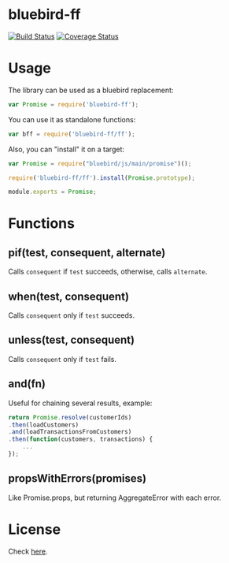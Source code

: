 # bluebird-ff
[![Build Status](https://travis-ci.org/pagarme/bluebird-ff.svg)](https://travis-ci.org/pagarme/bluebird-ff) [![Coverage Status](https://coveralls.io/repos/pagarme/bluebird-ff/badge.svg?branch=master)](https://coveralls.io/r/pagarme/bluebird-ff?branch=master)

# Usage

The library can be used as a bluebird replacement:

```js
var Promise = require('bluebird-ff');
```

You can use it as standalone functions:

```js
var bff = require('bluebird-ff/ff');
```

Also, you can "install" it on a target:

```js
var Promise = require("bluebird/js/main/promise")();

require('bluebird-ff/ff').install(Promise.prototype);

module.exports = Promise;
```

# Functions

## pif(test, consequent, alternate)

Calls `consequent` if `test` succeeds, otherwise, calls `alternate`.

## when(test, consequent)

Calls `consequent` only if `test` succeeds.


## unless(test, consequent)

Calls `consequent` only if `test` fails.

## and(fn)

Useful for chaining several results, example:

```js
return Promise.resolve(customerIds)
.then(loadCustomers)
.and(loadTransactionsFromCustomers)
.then(function(customers, transactions) {
	...
});
```

## propsWithErrors(promises)

Like Promise.props, but returning AggregateError with each error.

# License

Check [here](LICENSE).

